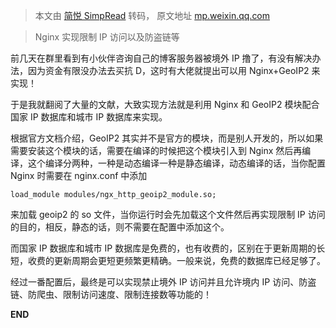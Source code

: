 > 本文由 [简悦 SimpRead](http://ksria.com/simpread/) 转码， 原文地址 [mp.weixin.qq.com](https://mp.weixin.qq.com/s/Pz4HWwlWCiobaX14hOhKUQ)

> Nginx 实现限制 IP 访问以及防盗链等

前几天在群里看到有小伙伴咨询自己的博客服务器被境外 IP 撸了，有没有解决办法，因为资金有限没办法去买抗 D，这时有大佬就提出可以用 Nginx+GeoIP2 来实现！

  

  

于是我就翻阅了大量的文献，大致实现方法就是利用 Nginx 和 GeoIP2 模块配合国家 IP 数据库和城市 IP 数据库来实现。

  

  

  

根据官方文档介绍，GeoIP2 其实并不是官方的模块，而是别人开发的，所以如果需要安装这个模块的话，需要在编译的时候把这个模块引入到 Nginx 然后再编译，这个编译分两种，一种是动态编译一种是静态编译，动态编译的话，当你配置 Nginx 时需要在 nginx.conf 中添加

```
load_module modules/ngx_http_geoip2_module.so;

```

来加载 geoip2 的 so 文件，当你运行时会先加载这个文件然后再实现限制 IP 访问的目的，相反，静态的话，则不需要在配置中添加这个。  

  

  

而国家 IP 数据库和城市 IP 数据库是免费的，也有收费的，区别在于更新周期的长短，收费的更新周期会更短更频繁更精确。一般来说，免费的数据库已经足够了。

经过一番配置后，最终是可以实现禁止境外 IP 访问并且允许境内 IP 访问、防盗链、防爬虫、限制访问速度、限制连接数等功能的！  

  

**END**